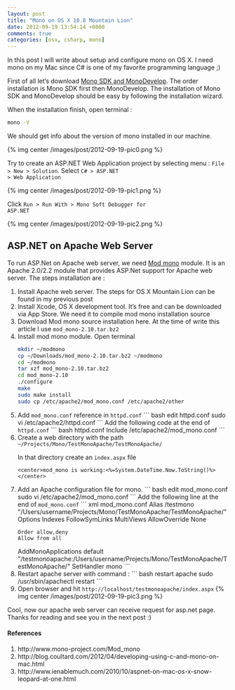 ```yaml
---
layout: post
title: "Mono on OS X 10.8 Mountain Lion"
date: 2012-09-19 13:54:14 +0800
comments: true
categories: [osx, csharp, mono]
---
```

In this post I will write about setup and configure mono on OS X. I need mono on my Mac since C# is one of my favorite programming language ;)

First of all let’s download <a href="http://www.go-mono.com/mono-downloads/download.html">Mono SDK and MonoDevelop</a>. The order installation is Mono SDK first then MonoDevelop. The installation of Mono SDK and MonoDevelop should be easy by following the installation wizard.

When the installation finish, open terminal :

``` bash mono version
mono -V
```

We should get info about the version of mono installed in our machine.

{% img center /images/post/2012-09-19-pic0.png %}

Try to create an ASP.NET Web Application project by selecting menu :
<code>File > New > Solution</code>. Select <code>C# > ASP.NET > Web Application</code>

{% img center /images/post/2012-09-19-pic1.png %}

Click <code>Run > Run With > Mono Soft Debugger for ASP.NET</code>

{% img center /images/post/2012-09-19-pic2.png %}


<h2>ASP.NET on Apache Web Server</h2>

To run ASP.Net on Apache web server, we need <a href="http://www.mono-project.com/Mod_mono">Mod mono</a> module. It is an Apache 2.0/2.2 module that provides ASP.Net support for Apache web server. The steps installation are :
<ol type="1">
<li>Install Apache web server. The steps for OS X Mountain Lion can be found in my previous post
</li>

<li>Install Xcode, OS X development tool. It’s free and can be downloaded via App Store. We need it to compile mod mono installation source
</li>

<li>Download Mod mono source installation here. At the time of write this article I use <code>mod_mono-2.10.tar.bz2</code>
</li>

<li>Install mod mono module. Open terminal

``` bash mod mono installation
mkdir ~/modmono
cp ~/Downloads/mod_mono-2.10.tar.bz2 ~/modmono
cd ~/modmono
tar xzf mod_mono-2.10.tar.bz2
cd mod_mono-2.10
./configure
make
sudo make install
sudo cp /etc/apache2/mod_mono.conf /etc/apache2/other
```
</li>

<li>Add <code>mod_mono.conf</code> reference in <code>httpd.conf</code>
``` bash edit httpd.conf
sudo vi /etc/apache2/httpd.conf
```
Add the following code at the end of <code>httpd.conf</code>
``` bash httpd.conf
Include /etc/apache2/mod_mono.conf
```
</li>

<li>Create a web directory with the path<code> ~/Projects/Mono/TestMonoApache/TestMonoApache/ </code>

In that directory create an <code>index.aspx</code> file
``` aspx-cs index.aspx
<center>mod_mono is working:<%=System.DateTime.Now.ToString()%></center>
```
</li>
<li>Add an Apache configuration file for mono.
``` bash edit mod_mono.conf
sudo vi /etc/apache2/mod_mono.conf
```
Add the following line at the end of <code>mod_mono.conf</code>
``` xml mod_mono.conf
Alias /testmono "/Users/username/Projects/Mono/TestMonoApache/TestMonoApache/"
<Directory "/Users/username/Projects/Mono/TestMonoApache/TestMonoApache/">
    Options Indexes FollowSymLinks MultiViews
    AllowOverride None

    Order allow,deny
    Allow from all
</Directory>
AddMonoApplications default "/testmonoapache:/Users/username/Projects/Mono/TestMonoApache/TestMonoApache/"
<Location /testmonoapache>
 SetHandler mono
</Location>
```
</li>

<li>Restart apache server with command :
``` bash restart apache
sudo /usr/sbin/apachectl restart
```
</li>

<li> Open browser and hit <code>http://localhost/testmonoapache/index.aspx</code>
{% img center /images/post/2012-09-19-pic3.png %}
</li>

</ol>

Cool, now our apache web server can receive request for asp.net page. Thanks for reading and see you in the next post :)


<h4>References</h4>
<ol type="1">
  <li>http://www.mono-project.com/Mod_mono</li>
  <li>http://blog.coultard.com/2012/04/developing-using-c-and-mono-on-mac.html</li>
  <li>http://www.ienablemuch.com/2010/10/aspnet-on-mac-os-x-snow-leopard-at-one.html</li>
</ol>
